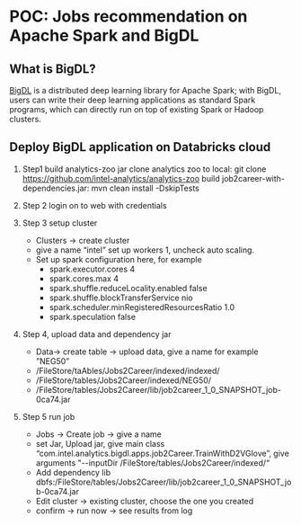 # POC: Jobs recommendation on Apache Spark and BigDL

## What is BigDL?
[BigDL](https://github.com/intel-analytics/BigDL/) is a distributed deep learning library for Apache Spark; with BigDL, users can write their deep learning applications as standard Spark programs, which can directly run on top of existing Spark or Hadoop clusters.

## Deploy BigDL application on Databricks cloud
1. Step1 build analytics-zoo jar
    clone analytics zoo to local: git clone https://github.com/intel-analytics/analytics-zoo
    build job2career-with-dependencies.jar: mvn clean install -DskipTests

2. Step 2 login on to web with credentials
3. Step 3 setup cluster
    * Clusters -> create cluster
    * give a name “intel” set up workers 1, uncheck auto scaling. 
    * Set up spark configuration here, for example
        * spark.executor.cores 4
        * spark.cores.max 4
        * spark.shuffle.reduceLocality.enabled false
        * spark.shuffle.blockTransferService nio
        * spark.scheduler.minRegisteredResourcesRatio 1.0
        * spark.speculation false
4. Step 4, upload data and dependency jar
    * Data-> create table -> upload data, give a name for example ”NEG50”
    * /FileStore/taAbles/Jobs2Career/indexed/indexed/
    * /FileStore/tables/Jobs2Career/indexed/NEG50/
    * /FileStore/tables/Jobs2Career/lib/job2career_1_0_SNAPSHOT_job-0ca74.jar
5. Step 5 run job
    * Jobs -> Create job -> give a name
    * set Jar, Upload jar, give main class “com.intel.analytics.bigdl.apps.job2Career.TrainWithD2VGlove”, give arguments "--inputDir /FileStore/tables/Jobs2Career/indexed/“
    * Add dependency lib dbfs:/FileStore/tables/Jobs2Career/lib/job2career_1_0_SNAPSHOT_job-0ca74.jar
    * Edit cluster -> existing cluster, choose the one you created 
    * confirm -> run now -> see results from log